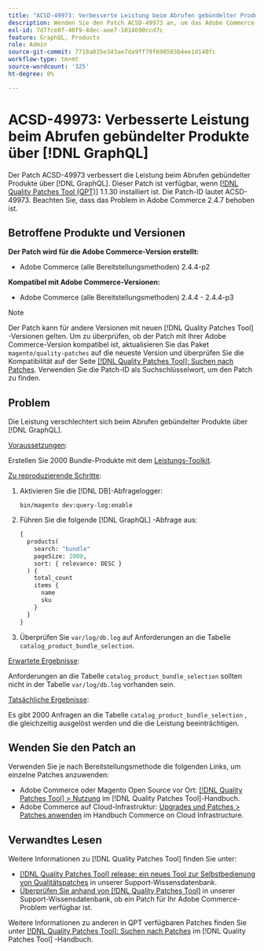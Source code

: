 ```yaml
---
title: "ACSD-49973: Verbesserte Leistung beim Abrufen gebündelter Produkte über [!DNL GraphQL]"
description: Wenden Sie den Patch ACSD-49973 an, um das Adobe Commerce-Problem zu beheben, bei dem die Leistung beim Abrufen gebündelter Produkte über  [!DNL GraphQL] beeinträchtigt wird.
exl-id: 7d7fce0f-40f9-4dec-aee7-1014690ccd7c
feature: GraphQL, Products
role: Admin
source-git-commit: 7718a835e343ae7da9ff79f690503b4ee1d140fc
workflow-type: tm+mt
source-wordcount: '325'
ht-degree: 0%

---
```


# ACSD-49973: Verbesserte Leistung beim Abrufen gebündelter Produkte über [!DNL GraphQL]

Der Patch ACSD-49973 verbessert die Leistung beim Abrufen gebündelter Produkte über [!DNL GraphQL]. Dieser Patch ist verfügbar, wenn [[!DNL Quality Patches Tool (QPT)]](/help/announcements/adobe-commerce-announcements/magento-quality-patches-released-new-tool-to-self-serve-quality-patches.md) 1.1.30 installiert ist. Die Patch-ID lautet ACSD-49973. Beachten Sie, dass das Problem in Adobe Commerce 2.4.7 behoben ist.

## Betroffene Produkte und Versionen

**Der Patch wird für die Adobe Commerce-Version erstellt:**

* Adobe Commerce (alle Bereitstellungsmethoden) 2.4.4-p2

**Kompatibel mit Adobe Commerce-Versionen:**

* Adobe Commerce (alle Bereitstellungsmethoden) 2.4.4 - 2.4.4-p3

>[!NOTE]
>
>Der Patch kann für andere Versionen mit neuen [!DNL Quality Patches Tool] -Versionen gelten. Um zu überprüfen, ob der Patch mit Ihrer Adobe Commerce-Version kompatibel ist, aktualisieren Sie das Paket `magento/quality-patches` auf die neueste Version und überprüfen Sie die Kompatibilität auf der Seite [[!DNL Quality Patches Tool]: Suchen nach Patches](https://experienceleague.adobe.com/tools/commerce-quality-patches/index.html). Verwenden Sie die Patch-ID als Suchschlüsselwort, um den Patch zu finden.

## Problem

Die Leistung verschlechtert sich beim Abrufen gebündelter Produkte über [!DNL GraphQL].

<u>Voraussetzungen</u>:

Erstellen Sie 2000 Bundle-Produkte mit dem [Leistungs-Toolkit](https://experienceleague.adobe.com/docs/commerce-operations/configuration-guide/cli/generate-data.html).

<u>Zu reproduzierende Schritte</u>:

1. Aktivieren Sie die [!DNL DB]-Abfragelogger:

   ```
   bin/magento dev:query-log:enable
   ```

1. Führen Sie die folgende [!DNL GraphQL] -Abfrage aus:

   ```GraphQL
   {
     products(
       search: "bundle"
       pageSize: 2000,
       sort: { relevance: DESC }
     ) {
       total_count
       items {
         name
         sku
       }
     }
   }
   ```

1. Überprüfen Sie `var/log/db.log` auf Anforderungen an die Tabelle `catalog_product_bundle_selection`.

<u>Erwartete Ergebnisse</u>:

Anforderungen an die Tabelle `catalog_product_bundle_selection` sollten nicht in der Tabelle `var/log/db.log` vorhanden sein.

<u>Tatsächliche Ergebnisse</u>:

Es gibt 2000 Anfragen an die Tabelle `catalog_product_bundle_selection` , die gleichzeitig ausgelöst werden und die die Leistung beeinträchtigen.

## Wenden Sie den Patch an

Verwenden Sie je nach Bereitstellungsmethode die folgenden Links, um einzelne Patches anzuwenden:

* Adobe Commerce oder Magento Open Source vor Ort: [[!DNL Quality Patches Tool] > Nutzung](https://experienceleague.adobe.com/docs/commerce-operations/tools/quality-patches-tool/usage.html) im [!DNL Quality Patches Tool]-Handbuch.
* Adobe Commerce auf Cloud-Infrastruktur: [Upgrades und Patches > Patches anwenden](https://experienceleague.adobe.com/docs/commerce-cloud-service/user-guide/develop/upgrade/apply-patches.html) im Handbuch Commerce on Cloud Infrastructure.

## Verwandtes Lesen

Weitere Informationen zu [!DNL Quality Patches Tool] finden Sie unter:

* [[!DNL Quality Patches Tool] release: ein neues Tool zur Selbstbedienung von Qualitätspatches](/help/announcements/adobe-commerce-announcements/magento-quality-patches-released-new-tool-to-self-serve-quality-patches.md) in unserer Support-Wissensdatenbank.
* [Überprüfen Sie anhand von  [!DNL Quality Patches Tool]](/help/support-tools/patches-available-in-qpt-tool/check-patch-for-magento-issue-with-magento-quality-patches.md) in unserer Support-Wissensdatenbank, ob ein Patch für Ihr Adobe Commerce-Problem verfügbar ist.

Weitere Informationen zu anderen in QPT verfügbaren Patches finden Sie unter [[!DNL Quality Patches Tool]: Suchen nach Patches](https://experienceleague.adobe.com/tools/commerce-quality-patches/index.html) im [!DNL Quality Patches Tool] -Handbuch.
